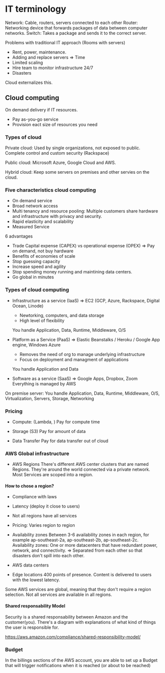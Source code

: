 # IT terminology

Network: Cable, routers, servers connected to each other
Router: Networking device that forwards packages of data between computer networks.
Switch: Takes a package and sends it to the correct server.

Problems with traditional IT approach (Rooms with servers)
- Rent, power, maintenance.
- Adding and replace servers => Time
- Limited scaling
- Hire team to monitor infrastructure 24/7
- Disasters

Cloud externalizes this.

## Cloud computing
On demand delivery if IT resources.
- Pay as-you-go service
- Provision eact size of resources you need

### Types of cloud
Private cloud: Used by single organizations, not exposed to public. Complete control and custom security (Rackspace)

Public cloud: Microsoft Azure, Google Cloud and AWS.

Hybrid cloud: Keep some servers on premises and other servies on the cloud.

### Five characteristics cloud computing
- On demand service
- Broad network access
- Multi tenancy and resource pooling: Multiple customers share hardware and infrastructure with privacy and security.
- Rapid elasticity and scalability
- Measured Service

6 advantages
- Trade Capital expense (CAPEX) vs operational expense (OPEX) => Pay on demand, not buy hardware
- Benefits of economies of scale
- Stop guessing capacity
- Increase speed and agility
- Stop spending money running and maintining data centers.
- Go global in minutes

### Types of cloud computing
- Infrastructure as a service (IaaS) => EC2 (GCP, Azure, Rackspace, Digital Ocean, Linode)
    - Newtorking, computers, and data storage 
    - High level of flexibility

    You handle Application, Data, Runtime, Middleware, O/S

- Platform as a Service (PaaS) => Elastic Beanstalks / Heroku / Google App engine, Windows Azure
    - Removes the need of org to manage underlying infrastructure
    - Focus on deployment and managment of applications

    You handle Application and Data

- Software as a service (SaaS) => Google Apps, Dropbox, Zoom
    Everything is managed by AWS

On premise server:
 You handle Application, Data, Runtime, Middleware, O/S, Virtualization, Servers, Storage, Networking


### Pricing
- Compute: (Lambda, )
Pay for compute time

- Storage (S3)
Pay for amount of data

- Data Transfer
Pay for data transfer out of cloud

### AWS Global infrastructure
- AWS Regions
There's different AWS center clusters that are named Regions. They're around the world connected via a private network.
Most Services are scoped into a region.

#### How to chose a region? 
- Compliance with laws
- Latency (deploy it close to users)
- Not all regions have all services
- Pricing: Varies region to region

- Availability zones
Between 3-6 availability zones in each region, for example ap-southeast-2a, ap-southeast-2b, ap-southeast-2c.
Availability zones: One or more datacenters that have redundant power, network, and connectivity. => Separated from each other so that disasters don't spill into each other.


- AWS data centers

- Edge locations
400 points of presence. Content is delivered to users with the lowest latency.

Some AWS services are global, meaning that they don't require a region selection.
Not all services are available in all regions.

#### Shared responsability Model
Security is a shared responsability between Amazon and the customer(you). There's a diagram with explanations of what kind of things the user is responsible for.

https://aws.amazon.com/compliance/shared-responsibility-model/

### Budget
In the billings sections of the AWS account, you are able to set up a Budget that will trigger notifications when it is reached (or about to be reached)